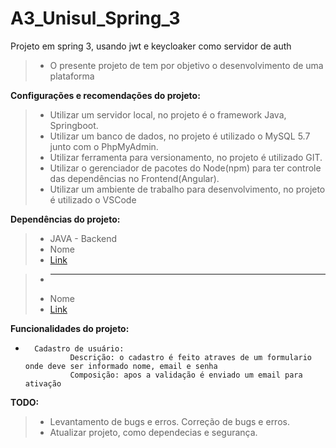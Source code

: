 # A3_Unisul_Spring_3
Projeto em spring 3, usando jwt e keycloaker como servidor de auth

>* O presente projeto de tem por objetivo o desenvolvimento de uma plataforma

    
**Configurações e recomendações do projeto:**
>*   Utilizar um servidor local, no projeto é o framework Java, Springboot.
>*   Utilizar um banco de dados, no projeto é utilizado o MySQL 5.7 junto com o PhpMyAdmin.
>*   Utilizar ferramenta para versionamento, no projeto é utilizado GIT.
>*   Utilizar o gerenciador de pacotes do Node(npm) para ter controle das dependências no Frontend(Angular).
>*   Utilizar um ambiente de trabalho para desenvolvimento, no projeto é utilizado o VSCode

**Dependências do projeto:**
>*  JAVA - Backend
>*  Nome
>*  [Link](https://)

>* ------
>*  Nome
>*  [Link](https://)



**Funcionalidades do projeto:**
*       Cadastro de usuário:
                Descrição: o cadastro é feito atraves de um formulario onde deve ser informado nome, email e senha
                Composição: apos a validação é enviado um email para ativação
                
**TODO:**
>*   Levantamento de bugs e erros.
>    Correção de bugs e erros.
>*   Atualizar projeto, como dependecias e segurança.
                

